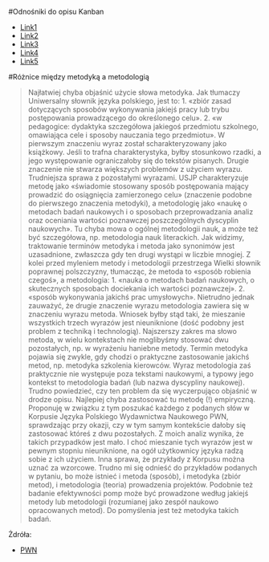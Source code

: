 
#Odnośniki do opisu Kanban
* [Link1]
* [Link2]
* [Link3]
* [Link4]
* [Link5]



#Różnice między metodyką a metodologią
<br>

>Najłatwiej chyba objaśnić użycie słowa metodyka. Jak tłumaczy Uniwersalny słownik języka polskiego, jest to: 1. «zbiór zasad dotyczących sposobów wykonywania jakiejś pracy lub trybu postępowania prowadzącego do określonego celu». 2. «w pedagogice: dydaktyka szczegółowa jakiegoś przedmiotu szkolnego, omawiająca cele i sposoby nauczania tego przedmiotu». W pierwszym znaczeniu wyraz został scharakteryzowany jako książkowy. Jeśli to trafna charakterystyka, byłby stosunkowo rzadki, a jego występowanie ograniczałoby się do tekstów pisanych. Drugie znaczenie nie stwarza większych problemów z użyciem wyrazu.
Trudniejsza sprawa z pozostałymi wyrazami. USJP charakteryzuje metodę jako «świadomie stosowany sposób postępowania mający prowadzić do osiągnięcia zamierzonego celu» (znaczenie podobne do pierwszego znaczenia metodyki), a metodologię jako «naukę o metodach badań naukowych i o sposobach przeprowadzania analiz oraz oceniania wartości poznawczej poszczególnych dyscyplin naukowych». Tu chyba mowa o ogólnej metodologii nauk, a może też być szczegółowa, np. metodologia nauk literackich.
Jak widzimy, traktowanie terminów metodyka i metoda jako synonimów jest uzasadnione, zwłaszcza gdy ten drugi wystąpi w liczbie mnogiej.
Z kolei przed myleniem metody i metodologii przestrzega Wielki słownik poprawnej polszczyzny, tłumacząc, że metoda to «sposób robienia czegoś», a metodologia: 1. «nauka o metodach badań naukowych, o skutecznych sposobach dociekania ich wartości poznawczej». 2. «sposób wykonywania jakichś prac umysłowych». Nietrudno jednak zauważyć, że drugie znaczenie wyrazu metodologia zawiera się w znaczeniu wyrazu metoda. Wniosek byłby stąd taki, że mieszanie wszystkich trzech wyrazów jest nieuniknione (dość podobny jest problem z techniką i technologią).
Najszerszy zakres ma słowo metoda, w wielu kontekstach nie moglibyśmy stosować dwu pozostałych, np. w wyrażeniu haniebne metody. Termin metodyka pojawia się zwykle, gdy chodzi o praktyczne zastosowanie jakichś metod, np. metodyka szkolenia kierowców. Wyraz metodologia zaś praktycznie nie występuje poza tekstami naukowymi, a typowy jego kontekst to metodologia badań (lub nazwa dyscypliny naukowej).
Trudno powiedzieć, czy ten problem da się wyczerpująco objaśnić w drodze opisu. Najlepiej chyba zastosować tu metodę (!) empiryczną. Proponuję w związku z tym poszukać każdego z podanych słów w Korpusie Języka Polskiego Wydawnictwa Naukowego PWN, sprawdzając przy okazji, czy w tym samym kontekście dałoby się zastosować któreś z dwu pozostałych. Z moich analiz wynika, że takich przypadków jest mało. I choć mieszanie tych wyrazów jest w pewnym stopniu nieuniknione, na ogół użytkownicy języka radzą sobie z ich użyciem. Inna sprawa, że przykłady z Korpusu można uznać za wzorcowe.
Trudno mi się odnieść do przykładów podanych w pytaniu, bo może istnieć i metoda (sposób), i metodyka (zbiór metod), i metodologia (teoria) prowadzenia projektów. Podobnie też badanie efektywności pomp może być prowadzone według jakiejś metody lub metodologii (rozumianej jako zespół naukowo opracowanych metod). Do pomyślenia jest też metodyka takich badań.

Żdróła:
* [PWN]

[Link1]:http://pl.wikipedia.org/wiki/Kanban
[Link2]:http://www.system-kanban.pl/kanban-prezentacja-metody/
[Link3]:http://www.system-kanban.pl/
[Link4]:http://mfiles.pl/pl/index.php/Kanban
[Link5]:http://www.governica.com/Kanban
[PWN]:http://sjp.pwn.pl/poradnia/haslo/metoda-metodyka-metodologia;7632.html